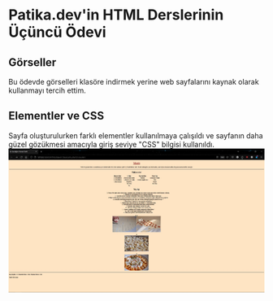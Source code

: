 # Patika.dev'in HTML Derslerinin Üçüncü Ödevi
## Görseller
Bu ödevde görselleri klasöre indirmek yerine web sayfalarını kaynak olarak kullanmayı tercih ettim.
## Elementler ve CSS
Sayfa oluşturulurken farklı elementler kullanılmaya çalışıldı ve sayfanın daha güzel gözükmesi amacıyla giriş seviye "CSS" bilgisi kullanıldı.
![HTML Ödev 3 | Yemek Tarifi](/HTML/3-YemekTarifi/YemekTarifi.jpg "HTML Ödev 3 | Yemek Tarifi")